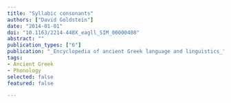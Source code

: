 ```yaml
---
title: "Syllabic consonants"
authors: ["David Goldstein"]
date: "2014-01-01"
doi: "10.1163/2214-448X_eagll_SIM_00000408"
abstract: ""
publication_types: ["6"]
publication: "_Encyclopedia of ancient Greek language and linguistics_"
tags:
- Ancient Greek
- Phonology
selected: false
featured: false

---
```

